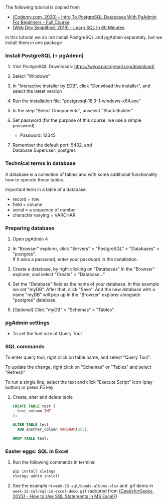 
The following tutorial is copied from
- [(Codemy.com, 2020) - Intro To PostgreSQL Databases With PgAdmin For Beginners - Full Course](https://www.youtube.com/watch?v=Dd2ej-QKrWY)
- [(Web Dev Simplified, 2019) - Learn SQL In 60 Minutes](https://www.youtube.com/watch?v=p3qvj9hO_Bo)

In this tutorial we do not install PostgreSQL and pgAdmin separately, but we   
install them in one package

### Install PostgreSQL (+ pgAdmin)
1. Visit PostgreSQL Downloads: https://www.postgresql.org/download/
2. Select "Windows"
3. In "Interactive installer by EDB", click "Donwload the installer", and
   select the latest version 

4. Run the installation file: "postgresql-16.3-1-windows-x64.exe"
5. In the step "Select Components", unselect "Stack Builder"
6. Set password (for the purpose of this course, we use a simple password)  
   - Password: 12345
7. Remember the default port: 5432, and    
   Database Superuser: postgres


### Technical terms in database
A database is a collection of tables and with some additional functionality    
how to operate those tables.

Important term in a table of a database.
- record = row
- field = column
- serial = a sequence of number
- character varying = VARCHAR

### Preparing database
1. Open pgAdmin 4 
2. In "Browser" explorer, click "Servers" > "PostgreSQL" > "Databases" > "postgres".  
   If it asks a password, enter your password in the installation.

3. Create a database, by right clicking on "Databases" in the "Browser" explorer,
   and select "Create" > "Database..."

4. Set the "Database" field as the name of your database. In this example
   we set "myDB". After that, click "Save". And the new database with a name
   "myDB" will pop up in the "Browser" explorer alongside "postgres" database.
  
5. [Optional] Click "myDB" > "Schemas" > "Tables".

### pgAdmin settings
- To set the font size of Query Tool

### SQL commands
To enter query tool, right click on table name, and select "Query Tool".

To update the change, right click on "Schemas" or "Tables" and select    
"Refresh"

To run a single line, select the text and click "Execute Script" icon (play   
button) or press F5 key

1. Create, alter and delete table
   ```sql
   CREATE TABLE test (
     test_column INT
   );

   ALTER TABLE test
     ADD another_column VARCHAR(255);

   DROP TABLE test;
   ```


### Easter eggs: SQL in Excel
1. Run the following commands in terminal
   ```sh
   pip install xlwings
   xlwings addin install
   ```

2. See the example in `week-15-sql/bands-albums.xlsx` 
   and .gif demo in `week-15-sql/sql-in-excel-demo.gif` (adopted from [(GeeksforGeeks, 2023) - How to Use SQL Statements in MS Excel?](https://www.geeksforgeeks.org/how-to-use-sql-statements-in-ms-excel/))